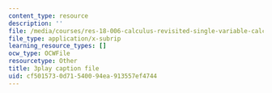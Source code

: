 ```yaml
---
content_type: resource
description: ''
file: /media/courses/res-18-006-calculus-revisited-single-variable-calculus-fall-2010/cf5015730d71540094ea913557ef4744_2f8CoFvB8uk.vtt
file_type: application/x-subrip
learning_resource_types: []
ocw_type: OCWFile
resourcetype: Other
title: 3play caption file
uid: cf501573-0d71-5400-94ea-913557ef4744
---
```


